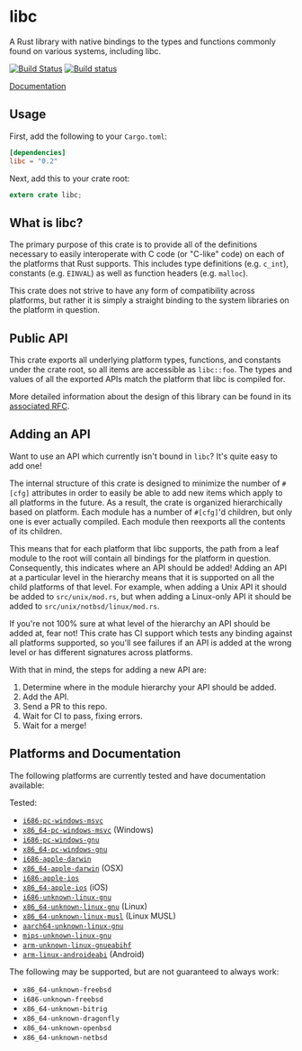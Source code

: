 libc
====

A Rust library with native bindings to the types and functions commonly found on
various systems, including libc.

[![Build Status](https://travis-ci.org/rust-lang-nursery/libc.svg?branch=master)](https://travis-ci.org/rust-lang-nursery/libc)
[![Build status](https://ci.appveyor.com/api/projects/status/34csq3uurnw7c0rl?svg=true)](https://ci.appveyor.com/project/alexcrichton/libc)

[Documentation](#platforms-and-documentation)

## Usage

First, add the following to your `Cargo.toml`:

```toml
[dependencies]
libc = "0.2"
```

Next, add this to your crate root:

```rust
extern crate libc;
```

## What is libc?

The primary purpose of this crate is to provide all of the definitions necessary
to easily interoperate with C code (or "C-like" code) on each of the platforms
that Rust supports. This includes type definitions (e.g. `c_int`), constants
(e.g. `EINVAL`) as well as function headers (e.g. `malloc`).

This crate does not strive to have any form of compatibility across platforms,
but rather it is simply a straight binding to the system libraries on the
platform in question.

## Public API

This crate exports all underlying platform types, functions, and constants under
the crate root, so all items are accessible as `libc::foo`. The types and values
of all the exported APIs match the platform that libc is compiled for.

More detailed information about the design of this library can be found in its
[associated RFC][rfc].

[rfc]: https://github.com/rust-lang/rfcs/blob/master/text/1291-promote-libc.md

## Adding an API

Want to use an API which currently isn't bound in `libc`? It's quite easy to add
one!

The internal structure of this crate is designed to minimize the number of
`#[cfg]` attributes in order to easily be able to add new items which apply
to all platforms in the future. As a result, the crate is organized
hierarchically based on platform. Each module has a number of `#[cfg]`'d
children, but only one is ever actually compiled. Each module then reexports all
the contents of its children.

This means that for each platform that libc supports, the path from a
leaf module to the root will contain all bindings for the platform in question.
Consequently, this indicates where an API should be added! Adding an API at a
particular level in the hierarchy means that it is supported on all the child
platforms of that level. For example, when adding a Unix API it should be added
to `src/unix/mod.rs`, but when adding a Linux-only API it should be added to
`src/unix/notbsd/linux/mod.rs`.

If you're not 100% sure at what level of the hierarchy an API should be added
at, fear not! This crate has CI support which tests any binding against all
platforms supported, so you'll see failures if an API is added at the wrong
level or has different signatures across platforms.

With that in mind, the steps for adding a new API are:

1. Determine where in the module hierarchy your API should be added.
2. Add the API.
3. Send a PR to this repo.
4. Wait for CI to pass, fixing errors.
5. Wait for a merge!

## Platforms and Documentation

The following platforms are currently tested and have documentation available:

Tested:
  * [`i686-pc-windows-msvc`](https://doc.rust-lang.org/libc/i686-pc-windows-msvc/libc)
  * [`x86_64-pc-windows-msvc`](https://doc.rust-lang.org/libc/x86_64-pc-windows-msvc/libc)
    (Windows)
  * [`i686-pc-windows-gnu`](https://doc.rust-lang.org/libc/i686-pc-windows-gnu/libc)
  * [`x86_64-pc-windows-gnu`](https://doc.rust-lang.org/libc/x86_64-pc-windows-gnu/libc)
  * [`i686-apple-darwin`](https://doc.rust-lang.org/libc/i686-apple-darwin/libc)
  * [`x86_64-apple-darwin`](https://doc.rust-lang.org/libc/x86_64-apple-darwin/libc)
    (OSX)
  * [`i686-apple-ios`](https://doc.rust-lang.org/libc/i686-apple-ios/libc)
  * [`x86_64-apple-ios`](https://doc.rust-lang.org/libc/x86_64-apple-ios/libc)
    (iOS)
  * [`i686-unknown-linux-gnu`](https://doc.rust-lang.org/libc/i686-unknown-linux-gnu/libc)
  * [`x86_64-unknown-linux-gnu`](https://doc.rust-lang.org/libc/x86_64-unknown-linux-gnu/libc)
    (Linux)
  * [`x86_64-unknown-linux-musl`](https://doc.rust-lang.org/libc/x86_64-unknown-linux-musl/libc)
    (Linux MUSL)
  * [`aarch64-unknown-linux-gnu`](https://doc.rust-lang.org/libc/aarch64-unknown-linux-gnu/libc)
  * [`mips-unknown-linux-gnu`](https://doc.rust-lang.org/libc/mips-unknown-linux-gnu/libc)
  * [`arm-unknown-linux-gnueabihf`](https://doc.rust-lang.org/libc/arm-unknown-linux-gnueabihf/libc)
  * [`arm-linux-androideabi`](https://doc.rust-lang.org/libc/arm-linux-androideabi/libc)
    (Android)

The following may be supported, but are not guaranteed to always work:

  * `x86_64-unknown-freebsd`
  * `i686-unknown-freebsd`
  * `x86_64-unknown-bitrig`
  * `x86_64-unknown-dragonfly`
  * `x86_64-unknown-openbsd`
  * `x86_64-unknown-netbsd`
